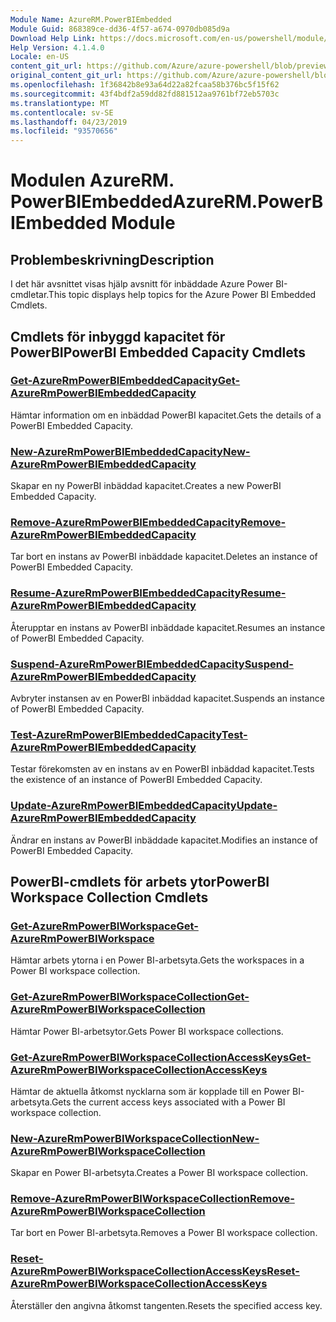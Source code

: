 ```yaml
---
Module Name: AzureRM.PowerBIEmbedded
Module Guid: 868389ce-dd36-4f57-a674-0970db085d9a
Download Help Link: https://docs.microsoft.com/en-us/powershell/module/azurerm.powerbiembedded
Help Version: 4.1.4.0
Locale: en-US
content_git_url: https://github.com/Azure/azure-powershell/blob/preview/src/ResourceManager/PowerBIEmbedded/Commands.Management.PowerBIEmbedded/help/AzureRM.PowerBIEmbedded.md
original_content_git_url: https://github.com/Azure/azure-powershell/blob/preview/src/ResourceManager/PowerBIEmbedded/Commands.Management.PowerBIEmbedded/help/AzureRM.PowerBIEmbedded.md
ms.openlocfilehash: 1f36842b8e93a64d22a82fcaa58b376bc5f15f62
ms.sourcegitcommit: 43f4bdf2a59dd82fd881512aa9761bf72eb5703c
ms.translationtype: MT
ms.contentlocale: sv-SE
ms.lasthandoff: 04/23/2019
ms.locfileid: "93570656"
---
```

# <span data-ttu-id="2a820-101">Modulen AzureRM. PowerBIEmbedded</span><span class="sxs-lookup"><span data-stu-id="2a820-101">AzureRM.PowerBIEmbedded Module</span></span>
## <span data-ttu-id="2a820-102">Problembeskrivning</span><span class="sxs-lookup"><span data-stu-id="2a820-102">Description</span></span>
<span data-ttu-id="2a820-103">I det här avsnittet visas hjälp avsnitt för inbäddade Azure Power BI-cmdletar.</span><span class="sxs-lookup"><span data-stu-id="2a820-103">This topic displays help topics for the Azure Power BI Embedded Cmdlets.</span></span>

## <span data-ttu-id="2a820-104">Cmdlets för inbyggd kapacitet för PowerBI</span><span class="sxs-lookup"><span data-stu-id="2a820-104">PowerBI Embedded Capacity Cmdlets</span></span>
### [<span data-ttu-id="2a820-105">Get-AzureRmPowerBIEmbeddedCapacity</span><span class="sxs-lookup"><span data-stu-id="2a820-105">Get-AzureRmPowerBIEmbeddedCapacity</span></span>](Get-AzureRmPowerBIEmbeddedCapacity.md)
<span data-ttu-id="2a820-106">Hämtar information om en inbäddad PowerBI kapacitet.</span><span class="sxs-lookup"><span data-stu-id="2a820-106">Gets the details of a PowerBI Embedded Capacity.</span></span>

### [<span data-ttu-id="2a820-107">New-AzureRmPowerBIEmbeddedCapacity</span><span class="sxs-lookup"><span data-stu-id="2a820-107">New-AzureRmPowerBIEmbeddedCapacity</span></span>](New-AzureRmPowerBIEmbeddedCapacity.md)
<span data-ttu-id="2a820-108">Skapar en ny PowerBI inbäddad kapacitet.</span><span class="sxs-lookup"><span data-stu-id="2a820-108">Creates a new PowerBI Embedded Capacity.</span></span>

### [<span data-ttu-id="2a820-109">Remove-AzureRmPowerBIEmbeddedCapacity</span><span class="sxs-lookup"><span data-stu-id="2a820-109">Remove-AzureRmPowerBIEmbeddedCapacity</span></span>](Remove-AzureRmPowerBIEmbeddedCapacity.md)
<span data-ttu-id="2a820-110">Tar bort en instans av PowerBI inbäddade kapacitet.</span><span class="sxs-lookup"><span data-stu-id="2a820-110">Deletes an instance of PowerBI Embedded Capacity.</span></span>

### [<span data-ttu-id="2a820-111">Resume-AzureRmPowerBIEmbeddedCapacity</span><span class="sxs-lookup"><span data-stu-id="2a820-111">Resume-AzureRmPowerBIEmbeddedCapacity</span></span>](Resume-AzureRmPowerBIEmbeddedCapacity.md)
<span data-ttu-id="2a820-112">Återupptar en instans av PowerBI inbäddade kapacitet.</span><span class="sxs-lookup"><span data-stu-id="2a820-112">Resumes an instance of PowerBI Embedded Capacity.</span></span>

### [<span data-ttu-id="2a820-113">Suspend-AzureRmPowerBIEmbeddedCapacity</span><span class="sxs-lookup"><span data-stu-id="2a820-113">Suspend-AzureRmPowerBIEmbeddedCapacity</span></span>](Suspend-AzureRmPowerBIEmbeddedCapacity.md)
<span data-ttu-id="2a820-114">Avbryter instansen av en PowerBI inbäddad kapacitet.</span><span class="sxs-lookup"><span data-stu-id="2a820-114">Suspends an instance of PowerBI Embedded Capacity.</span></span>

### [<span data-ttu-id="2a820-115">Test-AzureRmPowerBIEmbeddedCapacity</span><span class="sxs-lookup"><span data-stu-id="2a820-115">Test-AzureRmPowerBIEmbeddedCapacity</span></span>](Test-AzureRmPowerBIEmbeddedCapacity.md)
<span data-ttu-id="2a820-116">Testar förekomsten av en instans av en PowerBI inbäddad kapacitet.</span><span class="sxs-lookup"><span data-stu-id="2a820-116">Tests the existence of an instance of PowerBI Embedded Capacity.</span></span>

### [<span data-ttu-id="2a820-117">Update-AzureRmPowerBIEmbeddedCapacity</span><span class="sxs-lookup"><span data-stu-id="2a820-117">Update-AzureRmPowerBIEmbeddedCapacity</span></span>](Update-AzureRmPowerBIEmbeddedCapacity.md)
<span data-ttu-id="2a820-118">Ändrar en instans av PowerBI inbäddade kapacitet.</span><span class="sxs-lookup"><span data-stu-id="2a820-118">Modifies an instance of PowerBI Embedded Capacity.</span></span>


## <span data-ttu-id="2a820-119">PowerBI-cmdlets för arbets ytor</span><span class="sxs-lookup"><span data-stu-id="2a820-119">PowerBI Workspace Collection Cmdlets</span></span>
### [<span data-ttu-id="2a820-120">Get-AzureRmPowerBIWorkspace</span><span class="sxs-lookup"><span data-stu-id="2a820-120">Get-AzureRmPowerBIWorkspace</span></span>](Get-AzureRmPowerBIWorkspace.md)
<span data-ttu-id="2a820-121">Hämtar arbets ytorna i en Power BI-arbetsyta.</span><span class="sxs-lookup"><span data-stu-id="2a820-121">Gets the workspaces in a Power BI workspace collection.</span></span>

### [<span data-ttu-id="2a820-122">Get-AzureRmPowerBIWorkspaceCollection</span><span class="sxs-lookup"><span data-stu-id="2a820-122">Get-AzureRmPowerBIWorkspaceCollection</span></span>](Get-AzureRmPowerBIWorkspaceCollection.md)
<span data-ttu-id="2a820-123">Hämtar Power BI-arbetsytor.</span><span class="sxs-lookup"><span data-stu-id="2a820-123">Gets Power BI workspace collections.</span></span>

### [<span data-ttu-id="2a820-124">Get-AzureRmPowerBIWorkspaceCollectionAccessKeys</span><span class="sxs-lookup"><span data-stu-id="2a820-124">Get-AzureRmPowerBIWorkspaceCollectionAccessKeys</span></span>](Get-AzureRmPowerBIWorkspaceCollectionAccessKeys.md)
<span data-ttu-id="2a820-125">Hämtar de aktuella åtkomst nycklarna som är kopplade till en Power BI-arbetsyta.</span><span class="sxs-lookup"><span data-stu-id="2a820-125">Gets the current access keys associated with a Power BI workspace collection.</span></span>

### [<span data-ttu-id="2a820-126">New-AzureRmPowerBIWorkspaceCollection</span><span class="sxs-lookup"><span data-stu-id="2a820-126">New-AzureRmPowerBIWorkspaceCollection</span></span>](New-AzureRmPowerBIWorkspaceCollection.md)
<span data-ttu-id="2a820-127">Skapar en Power BI-arbetsyta.</span><span class="sxs-lookup"><span data-stu-id="2a820-127">Creates a Power BI workspace collection.</span></span>

### [<span data-ttu-id="2a820-128">Remove-AzureRmPowerBIWorkspaceCollection</span><span class="sxs-lookup"><span data-stu-id="2a820-128">Remove-AzureRmPowerBIWorkspaceCollection</span></span>](Remove-AzureRmPowerBIWorkspaceCollection.md)
<span data-ttu-id="2a820-129">Tar bort en Power BI-arbetsyta.</span><span class="sxs-lookup"><span data-stu-id="2a820-129">Removes a Power BI workspace collection.</span></span>

### [<span data-ttu-id="2a820-130">Reset-AzureRmPowerBIWorkspaceCollectionAccessKeys</span><span class="sxs-lookup"><span data-stu-id="2a820-130">Reset-AzureRmPowerBIWorkspaceCollectionAccessKeys</span></span>](Reset-AzureRmPowerBIWorkspaceCollectionAccessKeys.md)
<span data-ttu-id="2a820-131">Återställer den angivna åtkomst tangenten.</span><span class="sxs-lookup"><span data-stu-id="2a820-131">Resets the specified access key.</span></span>

